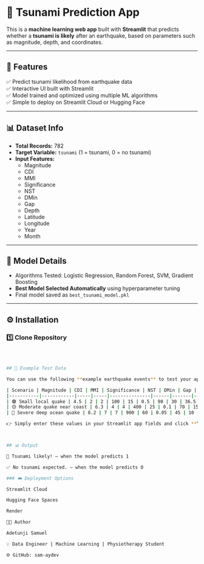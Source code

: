 # 🌊 Tsunami Prediction App  

This is a **machine learning web app** built with **Streamlit** that predicts whether a **tsunami is likely** after an earthquake, based on parameters such as magnitude, depth, and coordinates.

---

## 🚀 Features  
✅ Predict tsunami likelihood from earthquake data  
✅ Interactive UI built with Streamlit  
✅ Model trained and optimized using multiple ML algorithms  
✅ Simple to deploy on Streamlit Cloud or Hugging Face  

---

## 📊 Dataset Info  
- **Total Records:** 782  
- **Target Variable:** `tsunami` (1 = tsunami, 0 = no tsunami)  
- **Input Features:**  
  - Magnitude  
  - CDI  
  - MMI  
  - Significance  
  - NST  
  - DMin  
  - Gap  
  - Depth  
  - Latitude  
  - Longitude  
  - Year  
  - Month  

---

## 🧠 Model Details  
- Algorithms Tested: Logistic Regression, Random Forest, SVM, Gradient Boosting  
- **Best Model Selected Automatically** using hyperparameter tuning  
- Final model saved as `best_tsunami_model.pkl`

---

## ⚙️ Installation  

### 1️⃣ Clone Repository  
```bash



## 🌋 Example Test Data  

You can use the following **example earthquake events** to test your app:  

| Scenario | Magnitude | CDI | MMI | Significance | NST | DMin | Gap | Depth | Latitude | Longitude | Year | Month | Expected Result |
|-----------|------------|-----|-----|---------------|------|-------|------|---------|-----------|------------|------|--------|----------------|
| 🟢 Small local quake | 4.5 | 2 | 2 | 100 | 15 | 0.5 | 90 | 30 | 36.5 | 140.8 | 2024 | 2 | ✅ No tsunami expected |
| 🟡 Moderate quake near coast | 6.3 | 4 | 4 | 400 | 25 | 0.1 | 70 | 15 | 38.2 | 142.5 | 2023 | 11 | ⚠️ Borderline — could cause small tsunami |
| 🔴 Severe deep ocean quake | 8.2 | 7 | 7 | 900 | 60 | 0.05 | 45 | 10 | -8.5 | 107.5 | 2025 | 5 | 🌊 Tsunami likely! |

👉 Simply enter these values in your Streamlit app fields and click **“Predict Tsunami”** to see the results.



## 📊 Output

🌊 Tsunami likely! – when the model predicts 1

✅ No tsunami expected. – when the model predicts 0

### ☁️ Deployment Options

Streamlit Cloud

Hugging Face Spaces

Render

👨‍💻 Author

Adetunji Samuel

💡 Data Engineer | Machine Learning | Physiotherapy Student

🌐 GitHub: sam-aydev

